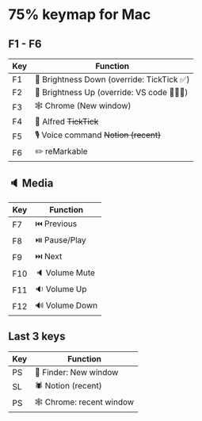 # 75% keymap for Mac

## F1 - F6
| Key | Function |
| ----- | ----- |
| F1 | 🔅 Brightness Down (override: TickTick ✅) |
| F2 | 🔆 Brightness Up (override: VS code 👨🏻‍💻) |
| F3 | 🕸️ Chrome (New window) |
| F4 | 🎩 Alfred ~~TickTick~~  | 
| F5 | 🎙️ Voice command ~~Notion (recent)~~ |
| F6 | ✏️ reMarkable |

## 🔈 Media
| Key | Function |
| ----- | ----- |
| F7 | ⏮️ Previous |
| F8 | ⏯️ Pause/Play |
| F9 | ⏭️ Next |
| F10 | 🔈 Volume Mute |
| F11 | 🔉 Volume Up |
| F12 | 🔊 Volume Down |

## Last 3 keys
| Key | Function |
| ----- | ----- |
| PS | 📁 Finder: New window |
| SL | 🕷️ Notion (recent) |
| PS | 🕸️ Chrome: recent window  |